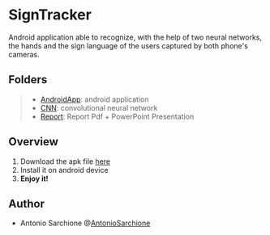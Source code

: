 # SignTracker

Android application able to recognize, with the help of two neural networks, the hands and the sign language of the users captured by both phone's cameras.

## Folders

> + [AndroidApp][lk_andr]: android application
> + [CNN][lk_cnn]: convolutional neural network
> + [Report][lk_rp]: Report Pdf + PowerPoint Presentation

[lk_andr]: https://github.com/AntonioSarchione/SignTracker/tree/master/AndroidApp	"AndroidApp"
[lk_cnn]: https://github.com/AntonioSarchione/SignTracker/tree/master/CNN "CNN"
[lk_rp]: https://github.com/AntonioSarchione/SignTracker/tree/master/Report "Report"

## Overview
1. Download the apk file [here][lk_apk]
2. Install it on android device
3. **Enjoy it!**

[lk_apk]: https:https://github.com/AntonioSarchione/SignTracker/releases/download/untagged-6f8124667c8ad7d6e3e5/SignTracker.apk	"Apk download link"




## Author
+ Antonio Sarchione @[AntonioSarchione](https://github.com/AntonioSarchione)
